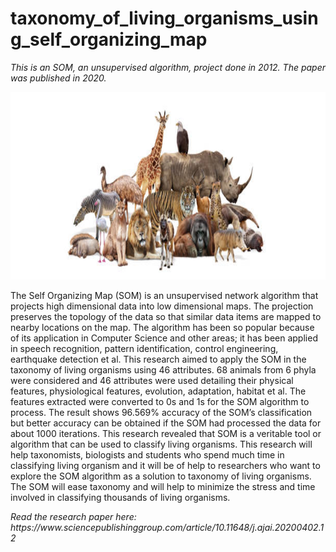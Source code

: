 # taxonomy_of_living_organisms_using_self_organizing_map
<p><i>This is an SOM, an unsupervised algorithm, project done in 2012. The paper was published in 2020.</i></p>
<img src="animals.jpg" alt="animals classification" width="600" height="300">

<p>The Self Organizing Map (SOM) is an unsupervised network algorithm that projects high dimensional data into 
low dimensional maps. The projection preserves the topology of the data so that similar data items are mapped to nearby 
locations on the map. The algorithm has been so popular because of its application in Computer Science and other areas; it has 
been applied in speech recognition, pattern identification, control engineering, earthquake detection et al. This research aimed 
to apply the SOM in the taxonomy of living organisms using 46 attributes. 68 animals from 6 phyla were considered and 46 
attributes were used detailing their physical features, physiological features, evolution, adaptation, habitat et al. The features 
extracted were converted to 0s and 1s for the SOM algorithm to process. The result shows 96.569% accuracy of the SOM’s 
classification but better accuracy can be obtained if the SOM had processed the data for about 1000 iterations. This research 
revealed that SOM is a veritable tool or algorithm that can be used to classify living organisms. This research will help 
taxonomists, biologists and students who spend much time in classifying living organism and it will be of help to researchers 
who want to explore the SOM algorithm as a solution to taxonomy of living organisms. The SOM will ease taxonomy and will 
help to minimize the stress and time involved in classifying thousands of living organisms.</p>

<p><i>Read the research paper here: https://www.sciencepublishinggroup.com/article/10.11648/j.ajai.20200402.12</i></p>
